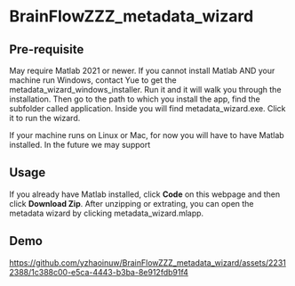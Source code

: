 ﻿# BrainFlowZZZ_metadata_wizard

## Pre-requisite
May require Matlab 2021 or newer. If you cannot install Matlab AND your machine run Windows, contact Yue to get the metadata_wizard_windows_installer. Run it and it will walk you through the installation. Then go to the path to which you install the app, find the subfolder called application. Inside you will find metadata_wizard.exe. Click it to run the wizard.

If your machine runs on Linux or Mac, for now you will have to have Matlab installed. In the future we may support 

## Usage
If you already have Matlab installed, click **Code** on this webpage and then click **Download Zip**. After unzipping or extrating, you can open the metadata wizard by clicking metadata_wizard.mlapp. 

## Demo
https://github.com/yzhaoinuw/BrainFlowZZZ_metadata_wizard/assets/22312388/1c388c00-e5ca-4443-b3ba-8e912fdb91f4

